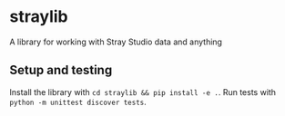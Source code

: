 
# straylib

A library for working with Stray Studio data and anything

## Setup and testing

Install the library with `cd straylib && pip install -e .`. Run tests with `python -m unittest discover tests`.


